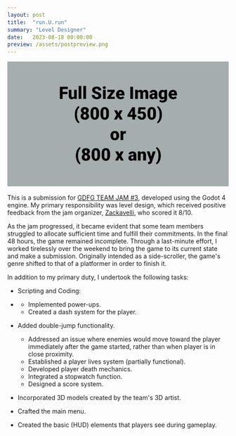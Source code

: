```yaml
---
layout: post
title:  "run.U.run"
summary: "Level Designer"
date:   2023-08-18 00:00:00
preview: /assets/postpreview.png
---
```


![Picture 1](/assets/fullsize.png)

This is a submission for [GDFG TEAM JAM #3](https://itch.io/jam/gdfg-team-jam-3), developed using the Godot 4 engine. My primary responsibility was level design, which received positive feedback from the jam organizer, [Zackavelli](https://twitter.com/_Zackavelli_), who scored it 8/10. 

As the jam progressed, it became evident that some team members struggled to allocate sufficient time and fulfill their commitments. In the final 48 hours, the game remained incomplete. Through a last-minute effort, I worked tirelessly over the weekend to bring the game to its current state and make a submission. Originally intended as a side-scroller, the game's genre shifted to that of a platformer in order to finish it.

In addition to my primary duty, I undertook the following tasks:

*  Scripting and Coding:
*  *  Implemented power-ups.
   *  Created a dash system for the player.
*  Added double-jump functionality.
    *  Addressed an issue where enemies would move toward the player immediately after the game started, rather than when player is in close proximity.
    *  Established a player lives system (partially functional).
    *  Developed player death mechanics.
    *  Integrated a stopwatch function.
    *  Designed a score system.
	
*  Incorporated 3D models created by the team's 3D artist.
*  Crafted the main menu.
*  Created the basic (HUD) elements that players see during gameplay.
